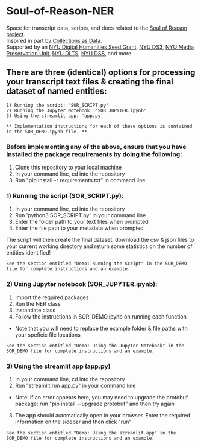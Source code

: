 # Soul-of-Reason-NER
Space for transcript data, scripts, and docs related to the [Soul of Reason project](https://nyu-dss.github.io/soul-of-reason).  
Inspired in part by [Collections as Data](https://collectionsasdata.github.io/).  
Supported by an [NYU Digital Humanities Seed Grant](https://nyuhumanities.org/funded-activities/digital-humanities-seed-grant/), [NYU DS3](https://cds.nyu.edu/ds3/), [NYU Media Preservation Unit](https://library.nyu.edu/departments/barbara-goldsmith-preservation-conservation-department/), [NYU DLTS](https://dlib.nyu.edu/dlts/), [NYU DSS](https://library.nyu.edu/departments/digital-scholarship-services/), and more. 

## There are three (identical) options for processing your transcript text files & creating the final dataset of named entities:

`1) Running the script: 'SOR_SCRIPT.py'` <br>
`2) Running the Jupyter Notebook: 'SOR_JUPYTER.ipynb'` <br>
`3) Using the streamlit app: 'app.py'` <br>

` ** Implementation instructions for each of these options is contained in the SOR_DEMO.ipynb file. ** `

### Before implementing any of the above, ensure that you have installed the package requirements by doing the following:

1) Clone this repository to your local machine
2) In your command line, cd into the repository
3) Run "pip install -r requirements.txt" in command line


### 1) Running the script (SOR_SCRIPT.py):

1) In your command line, cd into the repository
2) Run 'python3 SOR_SCRIPT.py' in your command line
3) Enter the folder path to your text files when prompted
4) Enter the file path to your metadata when prompted

The script will then create the final dataset, download the csv & json files to your current working directory and return some statistics on the number of entities identified!

`See the section entitled "Demo: Running the Script" in the SOR_DEMO file for complete instructions and an example.`


### 2) Using Jupyter notebook (SOR_JUPYTER.ipynb):

1) Import the required packages
2) Run the NER class
3) Instantiate class 
4) Follow the instructions in SOR_DEMO.ipynb on running each function
  - Note that you will need to replace the example folder & file paths with your speficic file locations
  
`See the section entitled "Demo: Using the Jupyter Notebook" in the SOR_DEMO file for complete instructions and an example.`
  
### 3) Using the streamlit app (app.py)

1) In your command line, cd into the repository
2) Run "streamlit run app.py" in your command line
  - Note: if an error appears here, you may need to upgrade the protobuf package: run "pip install --upgrade protobuf" and then try again
3) The app should automatically open in your browser. Enter the required information on the sidebar and then click "run"

`See the section entitled "Demo: Using the streamlit app" in the SOR_DEMO file for complete instructions and an example.`
